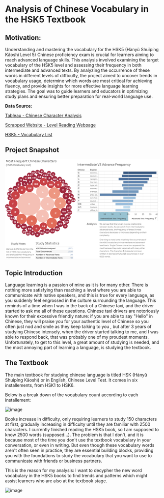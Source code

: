 # Analysis of Chinese Vocabulary in the HSK5 Textbook

## Motivation:
Understanding and mastering the vocabulary for the HSK5 (Hànyǔ Shuǐpíng Kǎoshì Level 5) Chinese proficiency exam is crucial for learners aiming to reach advanced language skills. This analysis involved examining the target vocabulary of the HSK5 level and assessing their frequency in both intermediate and advanced texts. By analyzing the occurrence of these words in different levels of difficulty, the project aimed to uncover trends in vocabulary usage, determine which words are most critical for achieving fluency, and provide insights for more effective language learning strategies. The goal was to guide learners and educators in optimizing study plans and ensuring better preparation for real-world language use.

**Data Source:**

[Tableau - Chinese Character Analysis](https://public.tableau.com/app/profile/tristan.cross/viz/AnAnalysisofHSK5CharacterFrequencyinIntermediatetoAdvancedText/Dashboard1#1)

[Scrapped Website - Level Reading Webpage](https://hskreading.com)

[HSK5 - Vocabulary List](https://mandarinbean.com/new-hsk-5-word-list/)



## Project Snapshot
![Project Screenshot](images/dashboard.png)

## Topic Introduction

Language learning is a passion of mine as it is for many other. There is nothing more satisfying than reaching a level where you are able to communicate with native speakers, and this is true for every language, as you suddenly feel engrossed in the culture surrounding the language. This reminds of a time when I was in the back of a Chinese taxi, and the driver started to ask me all of these questions. Chinese taxi drivers are notoriously known for their excessive friendly nature: if you are able to say "Hello" in Chinese, they will praise you for your authentic level of Chinese so you often just nod and smile as they keep talking to you , but after 3 years of studying Chinese intensely, when the driver started talking to me, and I was able to respond back, that was probably one of my proudest moments. Unfortunately, to get to this level, a great amount of studying is needed, and the most annoying part of learning a language, is studying the textbook.

## The Textbook

The main textbook for studying chinese language is titled HSK (Hànyǔ Shuǐpíng Kǎoshì) or in English, Chinese Level Test. It comes in six installements, from HSK1 to HSK6. 

Below is a break down of the vocabulary count according to each installement:

<img width="800" alt="image" src="https://github.com/user-attachments/assets/a80514e2-5bbf-402a-9242-adfa69af28bd">

Books increase in difficulty, only requiring learners to study 150 characters at first, gradually increasing in difficulty until they are familiar with 2500 characters. I currently finished reading the HSK5 book, so I am supposed to know 2500 words (supposed...). The problem is that I don't, and it is because most of the time you don't use the textbook vocabulary in your conversation, or even in writing. But even though these vocabulary words aren't often seen in practice, they are essential building blocks, providing you with the foundations to study the vocabulary that you want to use to communicate with friends or business partners.

This is the reason for my analysis: I want to decypher the new word vocabulary in the HSK5 books to find trends and patterns which might assist learners who are also at the textbook stage.

<img width="800" alt="image" src="https://github.com/user-attachments/assets/a920939c-0aca-4eba-bb35-288c89accfc6">

